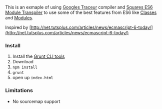 This is an exmaple of using [Googles Traceur](https://github.com/google/traceur-compiler) compiler and [Squares ES6 Module Transpiler](https://github.com/square/es6-module-transpiler) to use some of the best features from ES6 like [Classes](http://wiki.ecmascript.org/doku.php?id=strawman:maximally_minimal_classes) and [Modules](http://wiki.ecmascript.org/doku.php?id=harmony:modules).

Inspired by [http://net.tutsplus.com/articles/news/ecmascript-6-today/](http://net.tutsplus.com/articles/news/ecmascript-6-today/)

### Install
1. Install the [Grunt CLI tools](http://gruntjs.com/getting-started#installing-the-cli)
1. Download
1. `npm install`
1. `grunt`
1. open up `index.html`

### Limitations
* No sourcemap support